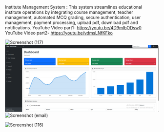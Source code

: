 Institute Management System : This system streamlines educational institute operations by integrating course management, teacher management, automated MCQ grading, secure authentication, user management, payment processing, upload pdf, download pdf and notifications. 
YouTube Video part1- https://youtu.be/4D9mIbODsw0
YouTube Video part2- https://youtu.be/vdmsLNfKFko

![Screenshot (117)](https://github.com/user-attachments/assets/b3b90ffb-0f1a-4d04-8ae0-b35af30beaa7)
![Screenshot (114)](https://github.com/divyanjalee200178/AAD_course_work/blob/37950e8b3799c58c00e9abda1a627ae2d162a151/adminDashboard.png)
![Screenshot (email)](https://https://github.com/divyanjalee200178/AAD_course_work/blob/37950e8b3799c58c00e9abda1a627ae2d162a151/email.png)

![Screenshot (116)](https://https://github.com/divyanjalee200178/AAD_course_work/blob/37950e8b3799c58c00e9abda1a627ae2d162a151/email.png)

